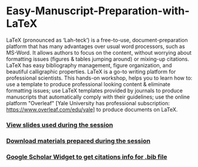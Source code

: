 # Easy-Manuscript-Preparation-with-LaTeX
LaTeX (pronounced as ‘Lah-teck’) is a free-to-use, document-preparation platform that has many advantages over usual word processors, such as MS-Word. It allows authors to focus on the content, without worrying about formatting issues (figures &amp; tables jumping around) or mixing-up citations. LaTeX has easy bibliography management, figure organization, and beautiful calligraphic properties. LaTeX is a go-to writing platform for professional scientists. This hands-on workshop, helps you to learn how to:  use a template to produce professional looking content &amp; eliminate formatting issues; use LaTeX templates provided by journals to produce manuscripts that automatically comply with their guidelines; use the online platform "Overleaf" [Yale University has professional subscription: https://www.overleaf.com/edu/yale] to produce documents on LaTeX. 


### [View slides used during the session](https://github.com/Nur-Taz/Easy-Manuscript-Preparation-with-LaTeX/blob/master/Manuscript_prep_LaTeX_slides.pdf)

### [Download materials prepared during the session](https://github.com/Nur-Taz/Easy-Manuscript-Preparation-with-LaTeX/blob/master/my_first_LaTeX.zip)

### [Google Scholar Widget to get citations info for .bib file](https://chrome.google.com/webstore/detail/google-scholar-button/ldipcbpaocekfooobnbcddclnhejkcpn?hl=en)



